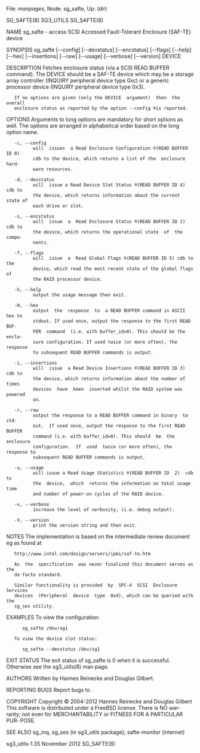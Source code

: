 File: *manpages*,  Node: sg_safte,  Up: (dir)

SG_SAFTE(8)                        SG3_UTILS                       SG_SAFTE(8)



NAME
       sg_safte  -  access  SCSI  Accessed  Fault-Tolerant  Enclosure (SAF-TE)
       device

SYNOPSIS
       sg_safte  [--config]  [--devstatus]  [--encstatus]  [--flags]  [--help]
       [--hex] [--insertions] [--raw] [--usage] [--verbose] [--version] DEVICE

DESCRIPTION
       Fetches  enclosure status (via a SCSI READ BUFFER command).  The DEVICE
       should be a SAF-TE device which  may  be  a  storage  array  controller
       (INQUIRY  peripheral  device  type  0xc)  or a generic processor device
       (INQUIRY peripheral device type 0x3).

       If no options are given (only the DEVICE  argument)  then  the  overall
       enclosure status as reported by the option --config ®is reported.

OPTIONS
       Arguments to long options are mandatory for short options as well.  The
       options are arranged in alphabetical order based  on  the  long  option
       name.

       -c, --config
              will  issues  a Read Enclosure Configuration ®(READ BUFFER ID 0)
              cdb to the device, which returns a list of the  enclosure  hard‐
              ware resources.

       -d, --devstatus
              will  issue a Read Device Slot Status ®(READ BUFFER ID 4) cdb to
              the device, which returns information about the current state of
              each drive or slot.

       -s, --encstatus
              will  issue  a  Read Enclosure Status ®(READ BUFFER ID 1) cdb to
              the device, which returns the operational state  of  the  compo‐
              nents.

       -f, --flags
              will  issue  a  Read Global Flags ®(READ BUFFER ID 5) cdb to the
              device, which read the most recent state of the global flags  of
              the RAID processor device.

       -h, --help
              output the usage message then exit.

       -H, --hex
              output  the  response  to  a READ BUFFER command in ASCII hex to
              stdout. If used once, output the response to the first READ BUF‐
              FER  command  (i.e. with buffer_id=0). This should be the enclo‐
              sure configuration. If used twice (or more often), the  response
              to subsequent READ BUFFER commands is output.

       -i, --insertions
              will  issue  a Read Device Insertions ®(READ BUFFER ID 3) cdb to
              the device, which returns information about the number of  times
              devices  have  been  inserted whilst the RAID system was powered
              on.

       -r, --raw
              output the response to a READ BUFFER command in binary  to  std‐
              out.  If used once, output the response to the first READ BUFFER
              command (i.e. with buffer_id=0). This should  be  the  enclosure
              configuration.  If  used  twice (or more often), the response to
              subsequent READ BUFFER commands is output.

       -u, --usage
              will issue a Read Usage Statistics ®(READ BUFFER ID  2)  cdb  to
              the  device,  which  returns the information on total usage time
              and number of power-on cycles of the RAID device.

       -v, --verbose
              increase the level of verbosity, (i.e. debug output).

       -V, --version
              print the version string and then exit.

NOTES
       The implementation is based on the intermediate review document  eg  as
       found at

       http://www.intel.com/design/servers/ipmi/saf-te.htm

       As  the  specification  was never finalized this document serves as the
       de-facto standard.

       Similar functionality is provided  by  SPC-4  SCSI  Enclosure  Services
       devices  (Peripheral  device  type  0xd), which can be queried with the
       sg_ses utility.

EXAMPLES
       To view the configuration:

          sg_safte /dev/sg1

       To view the device slot status:

          sg_safte --devstatus /dev/sg1

EXIT STATUS
       The exit status of sg_safte is 0 when it is successful.  Otherwise  see
       the sg3_utils(8) man page.

AUTHORS
       Written by Hannes Reinecke and Douglas Gilbert.

REPORTING BUGS
       Report bugs to <dgilbert at interlog dot com>.

COPYRIGHT
       Copyright © 2004-2012 Hannes Reinecke and Douglas Gilbert
       This  software is distributed under a FreeBSD license. There is NO war‐
       ranty; not even for MERCHANTABILITY or FITNESS FOR  A  PARTICULAR  PUR‐
       POSE.

SEE ALSO
       sg_inq, sg_ses (in sg3_utils package); safte-monitor (internet)



sg3_utils-1.35                   November 2012                     SG_SAFTE(8)
